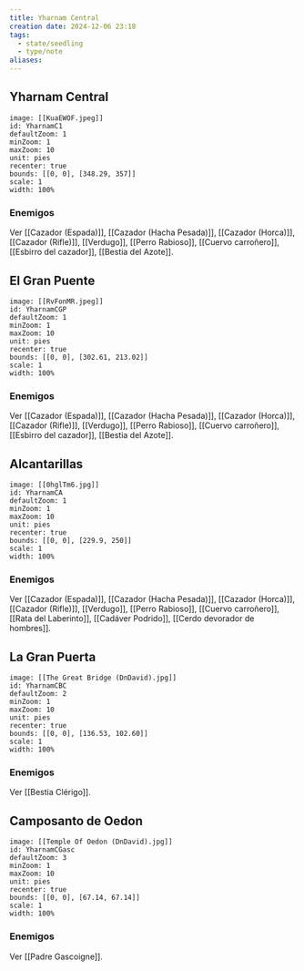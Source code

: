 ```yaml
---
title: Yharnam Central
creation date: 2024-12-06 23:18
tags:
  - state/seedling
  - type/note
aliases:
---
```


## Yharnam Central 

```leaflet
image: [[KuaEWOF.jpeg]]
id: YharnamC1
defaultZoom: 1
minZoom: 1
maxZoom: 10
unit: pies
recenter: true
bounds: [[0, 0], [348.29, 357]]
scale: 1
width: 100%
```

### Enemigos

Ver [[Cazador (Espada)]], [[Cazador (Hacha Pesada)]], [[Cazador (Horca)]], [[Cazador (Rifle)]], [[Verdugo]], [[Perro Rabioso]], [[Cuervo carroñero]], [[Esbirro del cazador]], [[Bestia del Azote]].

## El Gran Puente

```leaflet
image: [[RvFonMR.jpeg]]
id: YharnamCGP
defaultZoom: 1
minZoom: 1
maxZoom: 10
unit: pies
recenter: true
bounds: [[0, 0], [302.61, 213.02]]
scale: 1
width: 100%
```

### Enemigos

Ver [[Cazador (Espada)]], [[Cazador (Hacha Pesada)]], [[Cazador (Horca)]], [[Cazador (Rifle)]], [[Verdugo]], [[Perro Rabioso]], [[Cuervo carroñero]], [[Esbirro del cazador]], [[Bestia del Azote]].
## Alcantarillas

```leaflet
image: [[0hglTm6.jpg]]
id: YharnamCA
defaultZoom: 1
minZoom: 1
maxZoom: 10
unit: pies
recenter: true
bounds: [[0, 0], [229.9, 250]]
scale: 1
width: 100%
```

### Enemigos

Ver [[Cazador (Espada)]], [[Cazador (Hacha Pesada)]], [[Cazador (Horca)]], [[Cazador (Rifle)]], [[Verdugo]], [[Perro Rabioso]], [[Cuervo carroñero]], [[Rata del Laberinto]], [[Cadáver Podrido]], [[Cerdo devorador de hombres]].

## La Gran Puerta

```leaflet
image: [[The Great Bridge (DnDavid).jpg]]
id: YharnamCBC
defaultZoom: 2
minZoom: 1
maxZoom: 10
unit: pies
recenter: true
bounds: [[0, 0], [136.53, 102.60]]
scale: 1
width: 100%
```

### Enemigos

Ver [[Bestia Clérigo]].

## Camposanto de Oedon

```leaflet
image: [[Temple Of Oedon (DnDavid).jpg]]
id: YharnamCGasc
defaultZoom: 3
minZoom: 1
maxZoom: 10
unit: pies
recenter: true
bounds: [[0, 0], [67.14, 67.14]]
scale: 1
width: 100%
```

### Enemigos

Ver [[Padre Gascoigne]].